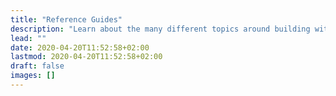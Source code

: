 ```yaml
---
title: "Reference Guides"
description: "Learn about the many different topics around building with Hyas."
lead: ""
date: 2020-04-20T11:52:58+02:00
lastmod: 2020-04-20T11:52:58+02:00
draft: false
images: []
---
```

